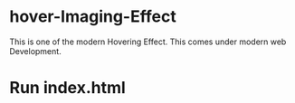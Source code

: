 # hover-Imaging-Effect
This is one of the modern Hovering Effect.
This comes under modern web Development.

# Run index.html
